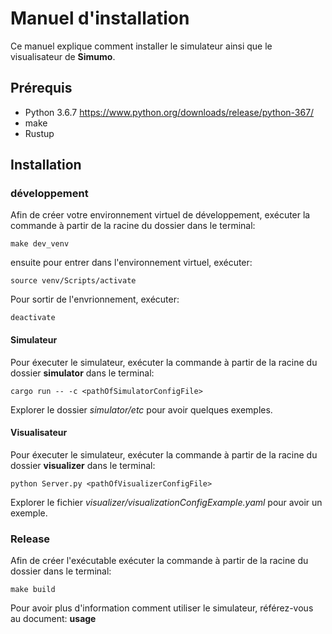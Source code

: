 # Manuel d'installation #
Ce manuel explique comment installer le simulateur ainsi que le visualisateur de **Simumo**.


## Prérequis ##
* Python 3.6.7 https://www.python.org/downloads/release/python-367/
* make
* Rustup

## Installation ##

### développement ##
Afin de créer votre environnement virtuel de développement, exécuter la commande à partir de la racine du dossier dans le terminal:
```
make dev_venv
```
ensuite pour entrer dans l'environnement virtuel, exécuter:
```
source venv/Scripts/activate
```

Pour sortir de l'envrionnement, exécuter:
```
deactivate
```
#### Simulateur ####
Pour éxecuter le simulateur,  exécuter la commande à partir de la racine du dossier **simulator** dans le terminal:
```
cargo run -- -c <pathOfSimulatorConfigFile>
```
Explorer le dossier *simulator/etc* pour avoir quelques exemples.
#### Visualisateur ####
Pour éxecuter le simulateur,  exécuter la commande à partir de la racine du dossier **visualizer** dans le terminal:
```
python Server.py <pathOfVisualizerConfigFile>
```
Explorer le fichier *visualizer/visualizationConfigExample.yaml* pour avoir un exemple.

### Release ###
Afin de créer l'exécutable exécuter la commande à partir de la racine du dossier dans le terminal:
```
make build
```

Pour avoir plus d'information comment utiliser le simulateur, référez-vous au document: **usage**

